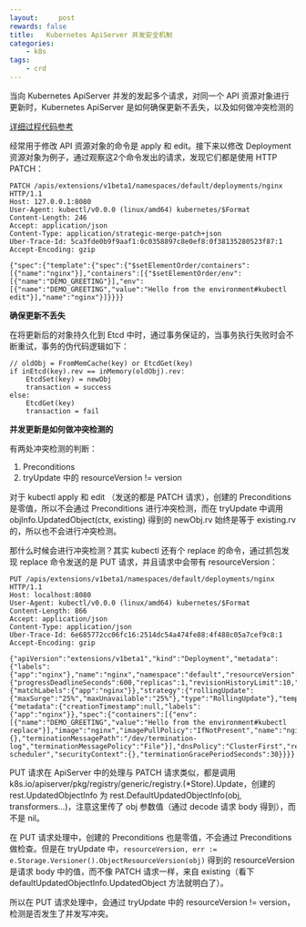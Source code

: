 ```yaml
---
layout:     post
rewards: false
title:   Kubernetes ApiServer 并发安全机制
categories:
    - k8s
tags:
    - crd
---
```


当向 Kubernetes ApiServer 并发的发起多个请求，对同一个 API 资源对象进行更新时，Kubernetes ApiServer 是如何确保更新不丢失，以及如何做冲突检测的

[详细过程代码参考](https://yangxikun.com/kubernetes/2020/01/30/kubernetes-apiserver-concurrent-safe.html)

经常用于修改 API 资源对象的命令是 apply 和 edit。接下来以修改 Deployment 资源对象为例子，通过观察这2个命令发出的请求，发现它们都是使用 HTTP PATCH：

```shell
PATCH /apis/extensions/v1beta1/namespaces/default/deployments/nginx HTTP/1.1
Host: 127.0.0.1:8080
User-Agent: kubectl/v0.0.0 (linux/amd64) kubernetes/$Format
Content-Length: 246
Accept: application/json
Content-Type: application/strategic-merge-patch+json
Uber-Trace-Id: 5ca3fde0b9f9aaf1:0c0358897c8e0ef8:0f38135280523f87:1
Accept-Encoding: gzip

{"spec":{"template":{"spec":{"$setElementOrder/containers":[{"name":"nginx"}],"containers":[{"$setElementOrder/env":[{"name":"DEMO_GREETING"}],"env":[{"name":"DEMO_GREETING","value":"Hello from the environment#kubectl edit"}],"name":"nginx"}]}}}}
```

**确保更新不丢失**

在将更新后的对象持久化到 Etcd 中时，通过事务保证的，当事务执行失败时会不断重试，事务的伪代码逻辑如下：

```
// oldObj = FromMemCache(key) or EtcdGet(key)
if inEtcd(key).rev == inMemory(oldObj).rev:
    EtcdSet(key) = newObj
    transaction = success
else:
    EtcdGet(key)
    transaction = fail
```

**并发更新是如何做冲突检测的**

有两处冲突检测的判断：

1. Preconditions
2. tryUpdate 中的 resourceVersion != version

对于 kubectl apply 和 edit （发送的都是 PATCH 请求），创建的 Preconditions 是零值，所以不会通过 Preconditions 进行冲突检测，而在 tryUpdate 中调用 objInfo.UpdatedObject(ctx, existing) 得到的 newObj.rv 始终是等于 existing.rv 的，所以也不会进行冲突检测。

那什么时候会进行冲突检测？其实 kubectl 还有个 replace 的命令，通过抓包发现 replace 命令发送的是 PUT 请求，并且请求中会带有 resourceVersion：

```
PUT /apis/extensions/v1beta1/namespaces/default/deployments/nginx HTTP/1.1
Host: localhost:8080
User-Agent: kubectl/v0.0.0 (linux/amd64) kubernetes/$Format
Content-Length: 866
Accept: application/json
Content-Type: application/json
Uber-Trace-Id: 6e685772cc06fc16:2514dc54a474fe88:4f488c05a7cef9c8:1
Accept-Encoding: gzip

{"apiVersion":"extensions/v1beta1","kind":"Deployment","metadata":{"labels":{"app":"nginx"},"name":"nginx","namespace":"default","resourceVersion":"744603"},"spec":{"progressDeadlineSeconds":600,"replicas":1,"revisionHistoryLimit":10,"selector":{"matchLabels":{"app":"nginx"}},"strategy":{"rollingUpdate":{"maxSurge":"25%","maxUnavailable":"25%"},"type":"RollingUpdate"},"template":{"metadata":{"creationTimestamp":null,"labels":{"app":"nginx"}},"spec":{"containers":[{"env":[{"name":"DEMO_GREETING","value":"Hello from the environment#kubectl replace"}],"image":"nginx","imagePullPolicy":"IfNotPresent","name":"nginx","resources":{},"terminationMessagePath":"/dev/termination-log","terminationMessagePolicy":"File"}],"dnsPolicy":"ClusterFirst","restartPolicy":"Always","schedulerName":"default-scheduler","securityContext":{},"terminationGracePeriodSeconds":30}}}}
```

PUT 请求在 ApiServer 中的处理与 PATCH 请求类似，都是调用 k8s.io/apiserver/pkg/registry/generic/registry.(*Store).Update，创建的 rest.UpdatedObjectInfo 为 rest.DefaultUpdatedObjectInfo(obj, transformers…)，注意这里传了 obj 参数值（通过 decode 请求 body 得到），而不是 nil。

在 PUT 请求处理中，创建的 Preconditions 也是零值，不会通过 Preconditions 做检查。但是在 tryUpdate 中，`resourceVersion, err := e.Storage.Versioner().ObjectResourceVersion(obj)` 得到的 resourceVersion 是请求 body 中的值，而不像 PATCH 请求一样，来自 existing（看下 defaultUpdatedObjectInfo.UpdatedObject 方法就明白了）。

所以在 PUT 请求处理中，会通过 tryUpdate 中的 resourceVersion != version，检测是否发生了并发写冲突。


